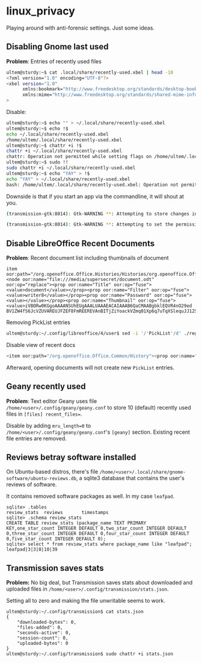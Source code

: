 # linux_privacy
Playing around with anti-forensic settings. Just some ideas.


## Disabling Gnome last used

**Problem**: Entries of recently used files
```bash
ultem@sturdy:~$ cat .local/share/recently-used.xbel | head -10
<?xml version="1.0" encoding="UTF-8"?>
<xbel version="1.0"
      xmlns:bookmark="http://www.freedesktop.org/standards/desktop-bookmarks"
      xmlns:mime="http://www.freedesktop.org/standards/shared-mime-info"
>
```

Disable: 
```bash
ultem@sturdy:~$ echo "" > ~/.local/share/recently-used.xbel
ultem@sturdy:~$ echo !$
echo ~/.local/share/recently-used.xbel
/home/ultem/.local/share/recently-used.xbel
ultem@sturdy:~$ chattr +i !$
chattr +i ~/.local/share/recently-used.xbel
chattr: Operation not permitted while setting flags on /home/ultem/.local/share/recently-used.xbel
ultem@sturdy:~$ sudo !!
sudo chattr +i ~/.local/share/recently-used.xbel
ultem@sturdy:~$ echo "YAY" > !$
echo "YAY" > ~/.local/share/recently-used.xbel
bash: /home/ultem/.local/share/recently-used.xbel: Operation not permitted
```

Downside is that if you start an app via the commandline, it will shout at you.
```bash
(transmission-gtk:8014): Gtk-WARNING **: Attempting to store changes into '/home/ultem/.local/share/recently-used.xbel', but failed: Failed to rename file “/home/ultem/.local/share/recently-used.xbel.4FEDAZ” to “/home/ultem/.local/share/recently-used.xbel”: g_rename() failed: Operation not permitted

(transmission-gtk:8014): Gtk-WARNING **: Attempting to set the permissions of '/home/ultem/.local/share/recently-used.xbel', but failed: Operation not permitted
```

## Disable LibreOffice Recent Documents

**Problem**: Recent document list including thumbnails of document
```
item oor:path="/org.openoffice.Office.Histories/Histories/org.openoffice.Office.Histories:HistoryInfo['PickList']/ItemList"><node oor:name="file:///media/supersecret/document.odt" oor:op="replace"><prop oor:name="Title" oor:op="fuse"><value>document</value></prop><prop oor:name="Filter" oor:op="fuse"><value>writer8</value></prop><prop oor:name="Password" oor:op="fuse"><value></value></prop><prop oor:name="Thumbnail" oor:op="fuse"><value>iVBORw0KGgoAAAANSUhEUgAAALUAAAEACAIAAAB6QaCMAABgbklEQVR4nO29ed    BV1ZW4fS6JcVZUVAREUJFZEF8FmREEREVAnBITjZiYoackVZmq01Xp6q7uTqXSlequJJ12SDAmJnFCVJRBJgEFkUGZZ5mUGRVFsbnfU+f53f3t99yXK1wGQc/+49a55+xh7
```

Removing PickList entries
```bash
ultem@sturdy:~/.config/libreoffice/4/user$ sed -i '/'PickList'/d' ./registrymodifications.xcu 
```

Disable view of recent docs
```bash
<item oor:path="/org.openoffice.Office.Common/History"><prop oor:name="PickListSize" oor:op="fuse"><value>0</value></prop></item>
```
Afterward, opening documents will not create new `PickList` entries.

## Geany recently used
**Problem**: Text editor Geany uses file `/home/<user>/.config/geany/geany.conf` to store 10 (default) recently used files in `[files] recent_files=`.

Disable by adding `mru_length=0` to `/home/<user>/.config/geany/geany.conf`'s `[geany]` section. Existing recent file entries are removed.

## Reviews betray software installed

On Ubuntu-based distros, there's file `/home/<user>/.local/share/gnome-software/ubuntu-reviews.db`, a sqlite3 database that contains the user's reviews of software. 

It contains removed software packages as well. In my case `leafpad`.

```
sqlite> .tables
review_stats  reviews       timestamps  
sqlite> .schema review_stats
CREATE TABLE review_stats (package_name TEXT PRIMARY KEY,one_star_count INTEGER DEFAULT 0,two_star_count INTEGER DEFAULT 0,three_star_count INTEGER DEFAULT 0,four_star_count INTEGER DEFAULT 0,five_star_count INTEGER DEFAULT 0);
sqlite> select * from review_stats where package_name like "leafpad";
leafpad|3|3|8|10|39
```
## Transmission saves stats

**Problem:** No big deal, but Transmission saves stats about downloaded and uploaded files in `/home/<user>/.config/transmission/stats.json`. 

Setting all to zero and making the file unwritable seems to work.

```
ultem@sturdy:~/.config/transmission$ cat stats.json 
{
    "downloaded-bytes": 0,
    "files-added": 0,
    "seconds-active": 0,
    "session-count": 0,
    "uploaded-bytes": 0
}
ultem@sturdy:~/.config/transmission$ sudo chattr +i stats.json 
```
